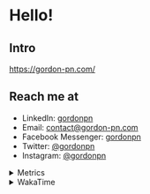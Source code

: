# Hello!

## Intro

<https://gordon-pn.com/>

## Reach me at

- LinkedIn: [gordonpn](https://www.linkedin.com/in/gordonpn/)
- Email: [contact@gordon-pn.com](mailto:contact@gordon-pn.com)
- Facebook Messenger: [gordonpn](https://www.messenger.com/t/Gordonpn)
- Twitter: [@gordonpn](https://twitter.com/Gordonpn)
- Instagram: [@gordonpn](https://www.instagram.com/gordonpn/)

<details>
  <summary>Metrics</summary>

  <img align="center" src="https://github.com/gordonpn/gordonpn/blob/master/github-metrics.svg" alt="GitHub Metrics">

</details>

<details>
  <summary>WakaTime</summary>

  <!--START_SECTION:waka-->
📊 **This Week I Spent My Time On** 

```text
💬 Programming Languages: 
Java                     10 hrs 18 mins      ████████████████░░░░░░░░░   62.54 % 
Brazil Dependency Config 1 hr 14 mins        ██░░░░░░░░░░░░░░░░░░░░░░░   07.51 % 
XML                      1 hr 11 mins        ██░░░░░░░░░░░░░░░░░░░░░░░   07.23 % 
Text                     47 mins             █░░░░░░░░░░░░░░░░░░░░░░░░   04.83 % 
JSON                     42 mins             █░░░░░░░░░░░░░░░░░░░░░░░░   04.29 % 

🔥 Editors: 
IntelliJ IDEA            14 hrs 37 mins      ██████████████████████░░░   88.68 % 
VS Code                  1 hr 52 mins        ███░░░░░░░░░░░░░░░░░░░░░░   11.32 % 
```


 Last Updated on 22/12/2024 10:20:55 UTC
<!--END_SECTION:waka-->
</details>
